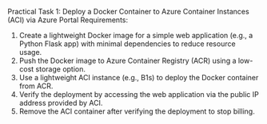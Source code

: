 Practical Task 1: Deploy a Docker Container to Azure Container Instances (ACI) via Azure
Portal
Requirements:
1. Create a lightweight Docker image for a simple web application (e.g., a Python Flask app)
with minimal dependencies to reduce resource usage.
2. Push the Docker image to Azure Container Registry (ACR) using a low-cost storage option.
3. Use a lightweight ACI instance (e.g., B1s) to deploy the Docker container from ACR.
4. Verify the deployment by accessing the web application via the public IP address provided
by ACI.
5. Remove the ACI container after verifying the deployment to stop billing.
